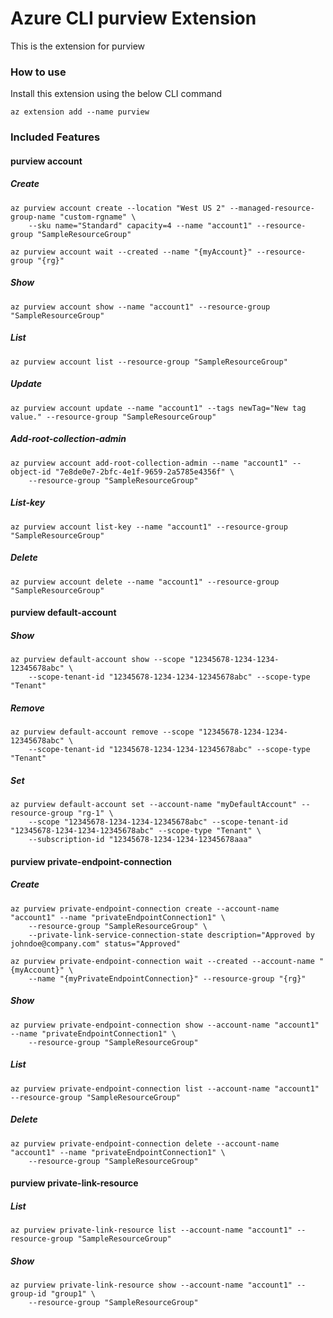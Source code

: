 # Azure CLI purview Extension #
This is the extension for purview

### How to use ###
Install this extension using the below CLI command
```
az extension add --name purview
```

### Included Features ###
#### purview account ####
##### Create #####
```
az purview account create --location "West US 2" --managed-resource-group-name "custom-rgname" \
    --sku name="Standard" capacity=4 --name "account1" --resource-group "SampleResourceGroup" 

az purview account wait --created --name "{myAccount}" --resource-group "{rg}"
```
##### Show #####
```
az purview account show --name "account1" --resource-group "SampleResourceGroup"
```
##### List #####
```
az purview account list --resource-group "SampleResourceGroup"
```
##### Update #####
```
az purview account update --name "account1" --tags newTag="New tag value." --resource-group "SampleResourceGroup"
```
##### Add-root-collection-admin #####
```
az purview account add-root-collection-admin --name "account1" --object-id "7e8de0e7-2bfc-4e1f-9659-2a5785e4356f" \
    --resource-group "SampleResourceGroup" 
```
##### List-key #####
```
az purview account list-key --name "account1" --resource-group "SampleResourceGroup"
```
##### Delete #####
```
az purview account delete --name "account1" --resource-group "SampleResourceGroup"
```
#### purview default-account ####
##### Show #####
```
az purview default-account show --scope "12345678-1234-1234-12345678abc" \
    --scope-tenant-id "12345678-1234-1234-12345678abc" --scope-type "Tenant" 
```
##### Remove #####
```
az purview default-account remove --scope "12345678-1234-1234-12345678abc" \
    --scope-tenant-id "12345678-1234-1234-12345678abc" --scope-type "Tenant" 
```
##### Set #####
```
az purview default-account set --account-name "myDefaultAccount" --resource-group "rg-1" \
    --scope "12345678-1234-1234-12345678abc" --scope-tenant-id "12345678-1234-1234-12345678abc" --scope-type "Tenant" \
    --subscription-id "12345678-1234-1234-12345678aaa" 
```
#### purview private-endpoint-connection ####
##### Create #####
```
az purview private-endpoint-connection create --account-name "account1" --name "privateEndpointConnection1" \
    --resource-group "SampleResourceGroup" \
    --private-link-service-connection-state description="Approved by johndoe@company.com" status="Approved" 

az purview private-endpoint-connection wait --created --account-name "{myAccount}" \
    --name "{myPrivateEndpointConnection}" --resource-group "{rg}" 
```
##### Show #####
```
az purview private-endpoint-connection show --account-name "account1" --name "privateEndpointConnection1" \
    --resource-group "SampleResourceGroup" 
```
##### List #####
```
az purview private-endpoint-connection list --account-name "account1" --resource-group "SampleResourceGroup"
```
##### Delete #####
```
az purview private-endpoint-connection delete --account-name "account1" --name "privateEndpointConnection1" \
    --resource-group "SampleResourceGroup" 
```
#### purview private-link-resource ####
##### List #####
```
az purview private-link-resource list --account-name "account1" --resource-group "SampleResourceGroup"
```
##### Show #####
```
az purview private-link-resource show --account-name "account1" --group-id "group1" \
    --resource-group "SampleResourceGroup" 
```